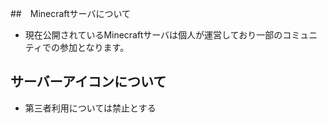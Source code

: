 ##　Minecraftサーバについて
*  現在公開されているMinecraftサーバは個人が運営しており一部のコミュニティでの参加となります。

## サーバーアイコンについて
*  第三者利用については禁止とする
